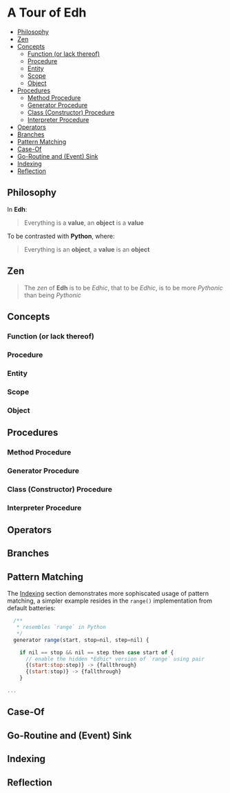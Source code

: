 # A Tour of Edh

- [Philosophy](#philosophy)
- [Zen](#zen)
- [Concepts](#concepts)
  - [Function (or lack thereof)](#function-or-lack-thereof)
  - [Procedure](#procedure)
  - [Entity](#entity)
  - [Scope](#scope)
  - [Object](#object)
- [Procedures](#procedures)
  - [Method Procedure](#method-procedure)
  - [Generator Procedure](#generator-procedure)
  - [Class (Constructor) Procedure](#class-constructor-procedure)
  - [Interpreter Procedure](#interpreter-procedure)
- [Operators](#operators)
- [Branches](#branches)
- [Pattern Matching](#pattern-matching)
- [Case-Of](#case-of)
- [Go-Routine and (Event) Sink](#go-routine-and-event-sink)
- [Indexing](#indexing)
- [Reflection](#reflection)

## Philosophy

In **Edh**:

> Everything is a **value**,
> an **object** is a **value**

To be contrasted with **Python**, where:

> Everything is an **object**,
> a **value** is an **object**

## Zen

> The _zen_ of **Edh** is to be _Edhic_, that to be _Edhic_,
> is to be more _Pythonic_ than being _Pythonic_

## Concepts

### Function (or lack thereof)

### Procedure

### Entity

### Scope

### Object

## Procedures

### Method Procedure

### Generator Procedure

### Class (Constructor) Procedure

### Interpreter Procedure

## Operators

## Branches

## Pattern Matching

The [Indexing](#indexing) section demonstrates more sophiscated usage
of pattern matching, a simpler example resides in the `range()`
implementation from default batteries:

```javascript
  /**
   * resembles `range` in Python
   */
  generator range(start, stop=nil, step=nil) {

    if nil == stop && nil == step then case start of {
      // enable the hidden *Edhic* version of `range` using pair
      {(start:stop:step)} -> {fallthrough}
      {(start:stop)} -> {fallthrough}
    }

...
```

## Case-Of

## Go-Routine and (Event) Sink

## Indexing

## Reflection
